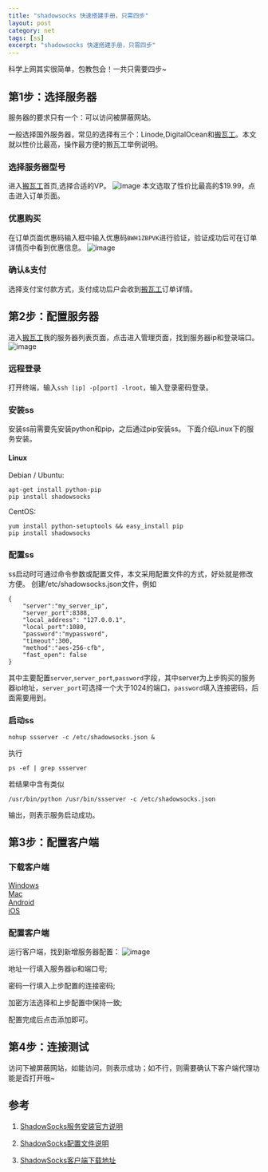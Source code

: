 ```yaml
---
title: "shadowsocks 快速搭建手册，只需四步"
layout: post
category: net
tags: [ss]
excerpt: "shadowsocks 快速搭建手册，只需四步"
---
```

科学上网其实很简单，包教包会！一共只需要四步~
## 第1步：选择服务器
服务器的要求只有一个：可以访问被屏蔽网站。

一般选择国外服务器，常见的选择有三个：Linode,DigitalOcean和[搬瓦工](https://bandwagonhost.com/aff.php?aff=31008)。本文就以性价比最高，操作最方便的搬瓦工举例说明。

### 选择服务器型号
进入[搬瓦工](https://bandwagonhost.com/aff.php?aff=31008)首页,选择合适的VP。
![image](http://oi68.tinypic.com/148pssh.jpg)
本文选取了性价比最高的$19.99，点击进入订单页面。
### 优惠购买
在订单页面优惠码输入框中输入优惠码```BWH1ZBPVK```进行验证，验证成功后可在订单详情页中看到优惠信息。
![image](http://oi64.tinypic.com/2d8527p.jpg)
### 确认&支付
选择支付宝付款方式，支付成功后户会收到[搬瓦工](https://bandwagonhost.com/aff.php?aff=31008)订单详情。

## 第2步：配置服务器
进入[搬瓦工](https://bandwagonhost.com/aff.php?aff=31008)我的服务器列表页面，点击进入管理页面，找到服务器ip和登录端口。
![image](http://oi63.tinypic.com/whzkvq.jpg)
### 远程登录
打开终端，输入```ssh [ip] -p[port] -lroot```，输入登录密码登录。
### 安装ss
安装ss前需要先安装python和pip，之后通过pip安装ss。
下面介绍Linux下的服务安装。

#### Linux

Debian / Ubuntu:

```
apt-get install python-pip
pip install shadowsocks
```

CentOS:

```
yum install python-setuptools && easy_install pip
pip install shadowsocks
```

### 配置ss
ss启动时可通过命令参数或配置文件，本文采用配置文件的方式，好处就是修改方便。
创建/etc/shadowsocks.json文件，例如

```
{
    "server":"my_server_ip",
    "server_port":8388,
    "local_address": "127.0.0.1",
    "local_port":1080,
    "password":"mypassword",
    "timeout":300,
    "method":"aes-256-cfb",
    "fast_open": false
}
```

其中主要配置```server```,```server_port```,```password```字段，其中server为上步购买的服务器ip地址，```server_port```可选择一个大于1024的端口，```password```填入连接密码，后面需要用到。
### 启动ss
```
nohup ssserver -c /etc/shadowsocks.json &
```
执行
```
ps -ef | grep ssserver
```
若结果中含有类似
```
/usr/bin/python /usr/bin/ssserver -c /etc/shadowsocks.json
```
输出，则表示服务启动成功。

## 第3步：配置客户端

### 下载客户端
[Windows](https://github.com/shadowsocks/shadowsocks-windows/releases/download/4.0.8/Shadowsocks-4.0.8.zip)   
[Mac](https://github.com/shadowsocks/ShadowsocksX-NG/releases/download/v1.7.1/ShadowsocksX-NG.1.7.1.zip)    
[Android](https://play.google.com/store/apps/details?id=com.github.shadowsocks)   
[iOS](https://itunes.apple.com/us/app/wingy-http-s-socks5-proxy-utility/id1178584911)   


### 配置客户端
运行客户端，找到新增服务器配置：
![image](http://oi63.tinypic.com/2cr269l.jpg)

地址一行填入服务器ip和端口号;

密码一行填入上步配置的连接密码;

加密方法选择和上步配置中保持一致;

配置完成后点击添加即可。

## 第4步：连接测试

访问下被屏蔽网站，如能访问，则表示成功；如不行，则需要确认下客户端代理功能是否打开哦~

## 参考
1. [ShadowSocks服务安装官方说明](https://github.com/shadowsocks/shadowsocks/blob/master/README.md)

2. [ShadowSocks配置文件说明](https://github.com/shadowsocks/shadowsocks/wiki/Configuration-via-Config-File)

3. [ShadowSocks客户端下载地址](https://shadowsocks.org/en/download/clients.html)



